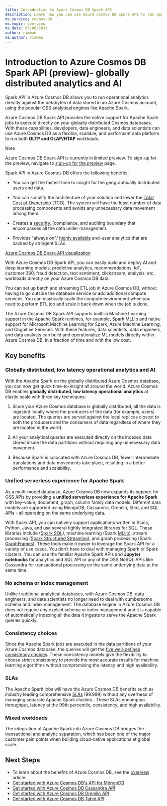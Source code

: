 ```yaml
---
title: Introduction to Azure Cosmos DB Spark API 
description: Learn how you can use Azure Cosmos DB Spark API to run operational analytics and AI
ms.service: cosmos-db
ms.topic: overview 
ms.date: 05/06/2019
author: rimman
ms.author: rimman
---
```


# Introduction to Azure Cosmos DB Spark API (preview)- globally distributed analytics and AI 

Spark API in Azure Cosmos DB allows you to run operational analytics directly against the petabytes of data stored in an Azure Cosmos account, using the popular OSS analytical engines like Apache Spark.

Azure Cosmos DB Spark API provides the native support for Apache Spark jobs to execute directly on your globally distributed Cosmos databases. With these capabilities, developers, data engineers, and data scientists can use Azure Cosmos DB as a flexible, scalable, and performant data platform to run both **OLTP and OLAP/HTAP** workloads. 

> [!NOTE]
> Azure Cosmos DB Spark API is currently in limited preview. To sign-up for the preview, navigate to [sign-up for the preview](https://aka.ms/cosmos-spark-preview) page. 

Spark API in Azure Cosmos DB offers the following benefits:

* You can get the fastest time to insight for the geographically distributed users and data.

* You can simplify the architecture of your solution and lower the [Total Cost of Ownership](total-cost-ownership.md) (TCO). The system will have the least number of data processing components and avoids any unnecessary data movement among them.

* Creates a [security](secure-access-to-data.md), [compliance, and auditing boundary that encompasses all the data under management.

* Provides "always on"/ [highly available](high-availability.md) end-user analytics that are backed by stringent SLAs.

[Azure Cosmos DB Spark API visualization](./media/spark-api-introduction/spark-api-visualization.png)
 
With Azure Cosmos DB Spark API, you can easily build and deploy AI and deep learning models, predictive analytics, recommendations, IoT, customer 360, fraud detection, text sentiment, clickstream, analysis, etc. workloads directly on your Azure Cosmos DB data. 

You can set up batch and streaming ETL job in Azure Cosmos DB, without having to go outside the database service or add additional compute services. You can elastically scale the compute environment when you need to perform ETL job and scale it back down when the job is done.

The Azure Cosmos DB Spark API supports built-in Machine Learning support in the Apache Spark runtimes, for example, Spark MLLib and native support for Microsoft Machine Learning for Spark, Azure Machine Learning, and Cognitive Services. With these features, data scientists, data engineers, and data analysts can build and operationalize ML models directly within Azure Cosmos DB, in a fraction of time and with the low cost.


## Key benefits

### Globally distributed, low latency operational analytics and AI

With the Apache Spark on the globally distributed Azure Cosmos database, you can now get quick time-to-insight all around the world. Azure Cosmos DB enables **globally distributed, low latency operational analytics** at elastic scale with three key techniques:

1. Since your Azure Cosmos database is globally distributed, all the data is ingested locally where the producers of the data (for example, users) are located. The queries are served against the local replicas closest to both the producers and the consumers of data regardless of where they are located in the world. 

1. All your analytical queries are executed directly on the indexed data stored inside the data partitions without requiring any unnecessary data movement. 

1. Because Spark is colocated with Azure Cosmos DB, fewer intermediate translations and data movements take place, resulting in a better performance and scalability.

### Unified serverless experience for Apache Spark

As a multi-model database, Azure Cosmos DB now expands its support for OSS APIs by providing a 
**unified serverless experience for Apache Spark** with key-value, document, graph, column family data models. Different data models are supported using MongoDB, Cassandra, Gremlin, Etcd, and SQL APIs - all operating on the same underlying data. 

With Spark API, you can natively support applications written in Scala, Python, Java, and use several tightly integrated libraries for SQL. These libraries include ([Spark SQL](https://spark.apache.org/sql/)), machine learning (Spark [MLlib](https://spark.apache.org/mllib/)), stream processing ([Spark Structured Streaming](https://spark.apache.org/streaming/)), and graph processing (Spark [GraphFrames]( https://docs.databricks.com/spark/latest/graph-analysis/graphframes/user-guide-python.html)). These tools make it easier to leverage the Spark API for a variety of use cases. You don’t have to deal with managing Spark or Spark clusters. You can use the familiar Apache Spark APIs and **Jupyter notebooks** for analytics and SQL API or any of the OSS NoSQL APIs like Cassandra for transactional processing on the same underlying data at the same time.

### No schema or index management

Unlike traditional analytical databases, with Azure Cosmos DB, data engineers, and data scientists no longer need to deal with cumbersome schema and index management. The database engine in Azure Cosmos DB does not require any explicit schema or index management and it is capable of automatically indexing all the data it ingests to serve the Apache Spark queries quickly. 

### Consistency choices

Since the Apache Spark jobs are executed in the data partitions of your Azure Cosmos database, the queries will get the [five well-defined consistency choices](consistency-levels.md). These consistency models give the flexibility to choose strict consistency to provide the most accurate results for machine learning algorithms without compromising the latency and high availability. 

### SLAs

The Apache Spark jobs will have the Azure Cosmos DB benefits such as industry leading comprehensive [SLAs](https://azure.microsoft.com/en-us/support/legal/sla/documentdb/v1_1/) (99.999) without any overhead of managing separate Apache Spark clusters.. These SLAs encompass throughput, latency at the 99th percentile, consistency, and high availability. 

### Mixed workloads

The integration of Apache Spark into Azure Cosmos DB bridges the transactional and analytic separation, which has been one of the major customer pain points when building cloud-native applications at global scale. 

## Next Steps

* To learn about the benefits of Azure Cosmos DB, see the [overview](introduction.md) article.
* [Get started with Azure Cosmos DB's API for MongoDB](mongodb-introduction.md)
* [Get started with Azure Cosmos DB Cassandra API](cassandra-introduction.md)
* [Get started with Azure Cosmos DB Gremlin API](graph-introduction.md)
* [Get started with Azure Cosmos DB Table API](table-introduction.md)




